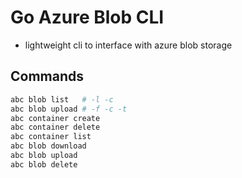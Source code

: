 # Go Azure Blob CLI
- lightweight cli to interface with azure blob storage

## Commands
```bash
abc blob list   # -l -c
abc blob upload # -f -c -t
abc container create
abc container delete
abc container list
abc blob download
abc blob upload
abc blob delete
```

